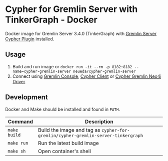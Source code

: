 # Cypher for Gremlin Server with TinkerGraph - Docker

Docker image for Gremlin Server 3.4.0 (TinkerGraph) with [Gremlin Server Cypher Plugin](../../tinkerpop/cypher-gremlin-server-plugin) installed.

## Usage

1. Build and run image or `docker run -it --rm -p 8182:8182 --name=cypher-gremlin-server neueda/cypher-gremlin-server`
2. Connect using [Gremlin Console](../cypher-gremlin-console), [Cypher Client](../../tinkerpop/cypher-gremlin-server-client) or [Cypher Gremlin Neo4j Driver](../../tinkerpop/cypher-gremlin-neo4j-driver)

## Development

Docker and Make should be installed and found in `PATH`.

Command | Description
------- | -----------
`make build` | Build the image and tag as `cypher-for-gremlin/cypher-gremlin-server-tinkergraph`
`make run`   | Run the latest build image
`make sh`    | Open container's shell
